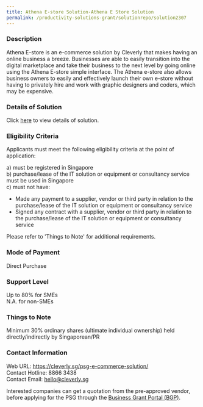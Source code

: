 ```yaml
---
title: Athena E-store Solution-Athena E Store Solution
permalink: /productivity-solutions-grant/solutionrepo/solution2307
---
```


### Description

Athena E-store is an e-commerce solution by Cleverly that makes having an online business a breeze. Businesses are able to easily transition into the digital marketplace and take their business to the next level by going online using the Athena E-store simple interface. The Athena e-store also allows business owners to easily and effectively launch their own e-store without having to privately hire and work with graphic designers and coders, which may be expensive.

### Details of Solution

Click <a href='https://www.gobusiness.gov.sg/images/psg/Cleverly_20210095_Desensitised_Annex_3_Part_2.pdf' target='_blank' rel='noopener'>here</a> to view details of solution.

### Eligibility Criteria

Applicants must meet the following eligibility criteria at the point of application:

a) must be registered in Singapore <br>
b) purchase/lease of the IT solution or equipment or consultancy service must be used in Singapore <br>
c) must not have:
- Made any payment to a supplier, vendor or third party in relation to the purchase/lease of the IT solution or equipment or consultancy service
- Signed any contract with a supplier, vendor or third party in relation to the purchase/lease of the IT solution or equipment or consultancy service

Please refer to 'Things to Note' for additional requirements.

### Mode of Payment
Direct Purchase

### Support Level
Up to 80% for SMEs <br>
N.A. for non-SMEs

### Things to Note
Minimum 30% ordinary shares (ultimate individual ownership) held directly/indirectly by Singaporean/PR

### Contact Information
Web URL: https://cleverly.sg/psg-e-commerce-solution/ <br>Contact Hotline: 8866 3438 <br>Contact Email: hello@cleverly.sg <br>

Interested companies can get a quotation from the pre-approved vendor, before applying for the PSG through the <a target='_blank' rel='noopener' href='https://www.businessgrants.gov.sg/'>Business Grant Portal (BGP)</a>.
